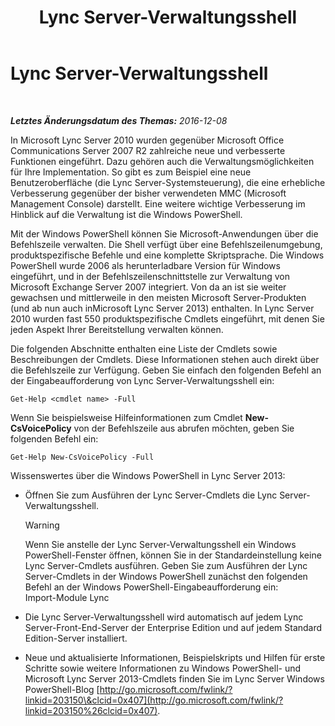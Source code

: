 ﻿---
title: Lync Server-Verwaltungsshell
TOCTitle: Lync Server-Verwaltungsshell
ms:assetid: 674b523b-c0b7-4ed6-9e67-afa6e8ac7e12
ms:mtpsurl: https://technet.microsoft.com/de-de/library/Gg398474(v=OCS.15)
ms:contentKeyID: 49294249
ms.date: 12/10/2016
mtps_version: v=OCS.15
ms.translationtype: HT
---

# Lync Server-Verwaltungsshell

 

_**Letztes Änderungsdatum des Themas:** 2016-12-08_

In Microsoft Lync Server 2010 wurden gegenüber Microsoft Office Communications Server 2007 R2 zahlreiche neue und verbesserte Funktionen eingeführt. Dazu gehören auch die Verwaltungsmöglichkeiten für Ihre Implementation. So gibt es zum Beispiel eine neue Benutzeroberfläche (die Lync Server-Systemsteuerung), die eine erhebliche Verbesserung gegenüber der bisher verwendeten MMC (Microsoft Management Console) darstellt. Eine weitere wichtige Verbesserung im Hinblick auf die Verwaltung ist die Windows PowerShell.

Mit der Windows PowerShell können Sie Microsoft-Anwendungen über die Befehlszeile verwalten. Die Shell verfügt über eine Befehlszeilenumgebung, produktspezifische Befehle und eine komplette Skriptsprache. Die Windows PowerShell wurde 2006 als herunterladbare Version für Windows eingeführt, und in der Befehlszeilenschnittstelle zur Verwaltung von Microsoft Exchange Server 2007 integriert. Von da an ist sie weiter gewachsen und mittlerweile in den meisten Microsoft Server-Produkten (und ab nun auch inMicrosoft Lync Server 2013) enthalten. In Lync Server 2010 wurden fast 550 produktspezifische Cmdlets eingeführt, mit denen Sie jeden Aspekt Ihrer Bereitstellung verwalten können.

Die folgenden Abschnitte enthalten eine Liste der Cmdlets sowie Beschreibungen der Cmdlets. Diese Informationen stehen auch direkt über die Befehlszeile zur Verfügung. Geben Sie einfach den folgenden Befehl an der Eingabeaufforderung von Lync Server-Verwaltungsshell ein:

    Get-Help <cmdlet name> -Full

Wenn Sie beispielsweise Hilfeinformationen zum Cmdlet **New-CsVoicePolicy** von der Befehlszeile aus abrufen möchten, geben Sie folgenden Befehl ein:

    Get-Help New-CsVoicePolicy -Full

Wissenswertes über die Windows PowerShell in Lync Server 2013:

  - Öffnen Sie zum Ausführen der Lync Server-Cmdlets die Lync Server-Verwaltungsshell.
    

    > [!WARNING]
    > Wenn Sie anstelle der Lync Server-Verwaltungsshell ein Windows PowerShell-Fenster öffnen, können Sie in der Standardeinstellung keine Lync Server-Cmdlets ausführen. Geben Sie zum Ausführen der Lync Server-Cmdlets in der Windows PowerShell zunächst den folgenden Befehl an der Windows PowerShell-Eingabeaufforderung ein:<BR>Import-Module Lync



  - Die Lync Server-Verwaltungsshell wird automatisch auf jedem Lync Server-Front-End-Server der Enterprise Edition und auf jedem Standard Edition-Server installiert.

  - Neue und aktualisierte Informationen, Beispielskripts und Hilfen für erste Schritte sowie weitere Informationen zu Windows PowerShell- und Microsoft Lync Server 2013-Cmdlets finden Sie im Lync Server Windows PowerShell-Blog [http://go.microsoft.com/fwlink/?linkid=203150\&clcid=0x407](http://go.microsoft.com/fwlink/?linkid=203150%26clcid=0x407).

